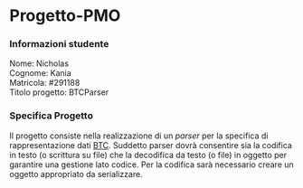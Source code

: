 # Progetto-PMO

### Informazioni studente
Nome:				Nicholas<br>
Cognome:			Kania<br>
Matricola:			#291188<br>
Titolo progetto:	BTCParser<br>

### Specifica Progetto
Il progetto consiste nella realizzazione di un _parser_ per la specifica di rappresentazione dati [BTC](https://github.com/GeckoNickDeveloper/BluetoothTagChain). Suddetto parser dovrà consentire sia la codifica in testo (o scrittura su file) che la decodifica da testo (o file) in oggetto per garantire una gestione lato codice. Per la codifica sarà necessario creare un oggetto appropriato da serializzare.